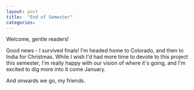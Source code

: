 ```yaml
---
layout: post
title:  "End of Semester"
categories:
---
```

Welcome, gentle readers!

Good news - I survived finals! I'm headed home to Colorado, and then to India for Christmas. While I wish I'd had more time to devote to this project this semester, I'm really happy with our vision of where it's going, and I'm excited to dig more into it come January.

And onwards we go, my friends.
